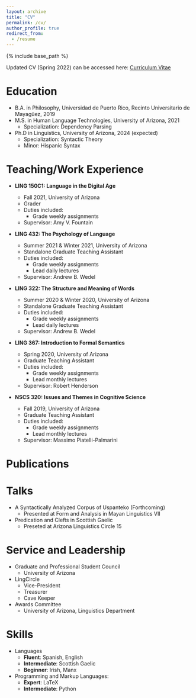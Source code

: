 ```yaml
---
layout: archive
title: "CV"
permalink: /cv/
author_profile: true
redirect_from:
  - /resume
---
```


{% include base_path %}

Updated CV (Spring 2022) can be accessed here: <a href="/subalcain.github.io/_pages/Irizarry_Luis_CV.pdf" download="download">Curriculum Vitae</a>


Education
======
* B.A. in Philosophy, Universidad de Puerto Rico, Recinto Universitario de Mayagüez, 2019
* M.S. in Human Language Technologies, University of Arizona, 2021 
  * Specialization: Dependency Parsing
* Ph.D in Linguistics, University of Arizona, 2024 (expected)
  * Specialization: Syntactic Theory
  * Minor: Hispanic Syntax

Teaching/Work Experience
======
* **LING 150C1: Language in the Digital Age**
  * Fall 2021, University of Arizona
  * Grader
  * Duties included: 
    * Grade weekly assignments
  * Supervisor: Amy V. Fountain

* **LING 432: The Psychology of Language**
  * Summer 2021 & Winter 2021, University of Arizona
  * Standalone Graduate Teaching Assistant
  * Duties included: 
    * Grade weekly assignments
    * Lead daily lectures
  * Supervisor: Andrew B. Wedel

* **LING 322: The Structure and Meaning of Words**
  * Summer 2020 & Winter 2020, University of Arizona
  * Standalone Graduate Teaching Assistant
  * Duties included: 
    * Grade weekly assignments
    * Lead daily lectures
  * Supervisor: Andrew B. Wedel

* **LING 367: Introduction to Formal Semantics**
  * Spring 2020, University of Arizona
  * Graduate Teaching Assistant
  * Duties included: 
    * Grade weekly assignments
    * Lead monthly lectures
  * Supervisor: Robert Henderson


* **NSCS 320: Issues and Themes in Cognitive Science**
  * Fall 2019, University of Arizona
  * Graduate Teaching Assistant
  * Duties included: 
    * Grade weekly assignments
    * Lead monthly lectures
  * Supervisor: Massimo Piatelli-Palmarini



Publications
======



  
Talks
======

* A Syntactically Analyzed Corpus of Uspanteko (Forthcoming)
  * Presented at Form and Analysis in Mayan Linguistics VII
* Predication and Clefts in Scottish Gaelic
  * Preseted at Arizona Linguistics Circle 15

  
Service and Leadership
======
* Graduate and Professional Student Council
  * University of Arizona
* LingCircle
  * Vice-President
  * Treasurer
  * Cave Keeper
* Awards Committee
  * University of Arizona, Linguistics Department

Skills
======
* Languages
  * **Fluent**: Spanish, English 
  * **Intermediate**: Scottish Gaelic
  * **Beginner**: Irish, Manx
* Programming and Markup Languages: 
  * **Expert**: LaTeX
  * **Intermediate**: Python 

